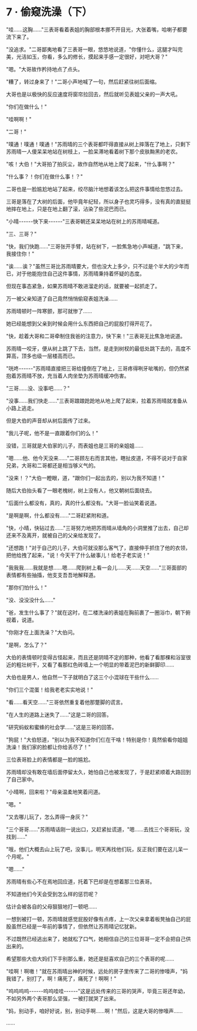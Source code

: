 <link rel="stylesheet" href="../../styles/text.css" />
<h1>7 · 偷窥洗澡（下）</h1>

"哇......这胸......"三表哥看着表姐的胸部根本挪不开目光，大张着嘴，哈喇子都要流下来了。

"没追求。"二哥鄙夷地看了三表哥一眼，悠悠地说道，"你懂什么，这腿才叫完美，光洁如玉，你看，多么的修长，摸起来手感一定很好，对吧大哥？"

"嗯。"大哥故作矜持地点了点头。

"糟了，转过身来了！"二哥小声地喊了一句，然后赶紧往树后面缩。

大哥也是以极快的反应速度将窗帘拉回去，然后就听见表姐父亲的一声大吼。

"你们在做什么！"

"哇啊啊！"

"二哥！"

"噗通！噗通！噗通！"苏雨晴的三个表哥都吓得直接从树上摔落在了地上，只剩下苏雨晴一人傻呆呆地站在树枝上，一脸呆滞地看着树下那个皮肤黝黑的老农。

"咳！大伯！"大哥拍了拍灰尘，故作自然地从地上爬了起来，"什么事啊？"

"什么事？！你们在做什么事！？"

二哥也是一脸尴尬地站了起来，绞尽脑汁地想着该怎么把这件事情给忽悠过去。

三哥是落在了大树的后面，他毕竟年纪轻，所以身子也灵巧得多，没有真的直挺挺地摔在地上，只是在地上翻了滚，沾染了些泥巴而已。

"小晴------快下来------"三表哥朝还呆呆地站在树上的苏雨晴喊道。

"三、三哥？"

"快，我们快跑......"三哥张开手臂，站在树下，一脸焦急地小声喊道，"跳下来，我接住你！"

"诶......诶？"虽然三哥比苏雨晴要大，但也没大上多少，只不过是个半大的少年而已，对于他能抱住自己这件事情，苏雨晴秉持着怀疑的态度。

但现在事态紧急，如果苏雨晴不敢进溜走的话，就要被一起抓走了。

万一被父亲知道了自己竟然悄悄偷窥表姐洗澡......

苏雨晴顿时一阵寒颤，那可就惨了......

她已经能想到父亲到时候会用什么东西把自己的屁股打得开花了。

"快，趁着大哥和二哥牵制住我爸的注意力，快下来！"三表哥无比焦急地说道。

苏雨晴一咬牙，便从树上跳了下去，当然，是走到树杈的最低处跳下去的，高度不算高，顶多也级一层楼高而已。

"咣咚------"苏雨晴直接把三哥给撞倒在了地上，三哥疼得咧牙呲嘴的，但仍然紧抱着苏雨晴不放，充当着人肉坐垫为苏雨晴缓冲伤害。

"三哥......没、没事吧......？"

"没事......我们快走......"三表哥踉踉跄跄地从地上爬了起来，拉着苏雨晴就准备从小路上逃走。

但是大伯的声音却从树后面传了过来。

"我儿子呢，他不是一直跟着你们的么！"

没错，三哥就是大伯家的儿子，而表姐也是三哥的亲姐姐......

"嗯......他、他今天没来......"二哥顾左右而言其他，瞎扯皮道，不得不说对于自家兄弟，大哥和二哥都还是相当够义气的。

"没来！？"大伯一瞪眼，道，"跟你们一起出去的，别以为我不知道！"

随后大伯抬头看了一眼老槐树，树上没有人，他又朝树后面绕去。

"后面什么都没有，真的，真的什么都没有。"大哥一脸讪笑着说道。

"是啊是啊，什么都没有......"二哥赶紧附和道。

"快，小晴，快钻过去......"三哥努力地把苏雨晴从墙角的小洞里推了出去，自己却还来不及离开，就被自己的父亲给发现了。

"还想跑！"对于自己的儿子，大伯可就没那么客气了，直接伸手抓住了他的衣领，把他给拽了起来，"说！今天干了什么破事儿！给老子老实说！"

"我我我......我就是想......嗯......爬到树上看一会儿......天......天空......"三哥面部的表情都有些抽搐，他支支吾吾地解释道。

"那你们怕什么！"

"没、没没没什么......"

"爸，发生什么事了？"就在这时，在二楼洗澡的表姐在胸前裹了一圈浴巾，朝下俯视着，说道。

"你刚才在上面洗澡？"大伯问。

"是啊，怎么了？"

大伯的表情顿时变得古怪起来，而且还是阴晴不定的那种，他看了看那棵和浴室很近的粗壮树干，又看了看那红色砖墙上一个明显的带着泥巴的新鲜脚印......

大伯也是男人，他自然一下子就明白了这三个小混球在干些什么......

"你们三个混蛋！给我老老实实地说！"

"看......看天空......"三哥依然重复着他那蹩脚的谎言。

"在人生的道路上迷失了......"这是二哥的回答。

"研究蚂蚁和蜜蜂的社会学......"这是三哥的回答。

"狗屁！"大伯怒道，"别以为我不知道你们仨在干啥！特别是你！竟然偷看你姐姐洗澡！我们家的脸都让你给丢尽了！"

三位表哥脸上的表情都是一脸的尴尬。

苏雨晴却没有敢在墙后面停留太久，她怕自己也被发现了，于是赶紧顺着大路回到了自己家中。

"小晴啊，回来啦？"母亲温柔地笑着问道。

"嗯。"

"又去哪儿玩了，怎么弄得一身灰？"

"三个哥哥......"苏雨晴话刚一说出口，又赶紧扯谎道，"嗯......去找三个哥哥玩，没找到......"

"哦，他们大概去山上玩了吧，没事儿，明天再找他们玩，反正我们要在这儿呆一个月呢。"

"嗯......"

苏雨晴有些心不在焉地回应道，托着下巴却是在想着那三位表哥。

不知道他们今天会受到怎么样的惩罚呢？

估计会被各自的父母狠狠地打一顿吧......

一想到被打一顿，苏雨晴就感觉屁股好像有点疼，上一次父亲拿着板凳抽自己的屁股虽然已经是一年前的事情了，但依然让苏雨晴记忆犹新。

不过既然已经逃出来了，她就松了口气，她相信自己的三位哥哥一定不会把自己供出来的。

希望那些大伯大妈们下手别那么重，她还是挺喜欢自己的三个表哥的呢......

"哇啊！啊嗷！"就在苏雨晴出神的时候，远处的房子里传来了二哥的惨嚎声，"妈我错了，别打了，啊！痛死了，痛死了！啊啊！"

"呜呜呜呜------呜呜哇哇------"这是远处传来的三哥的哭声，毕竟三哥还年幼，不如另外两个表哥那么坚强，一被打就哭了出来。

"妈，别动手，咱好好说，别，别动手啊......啊！"然后，这是大哥的惨嚎声......

......
